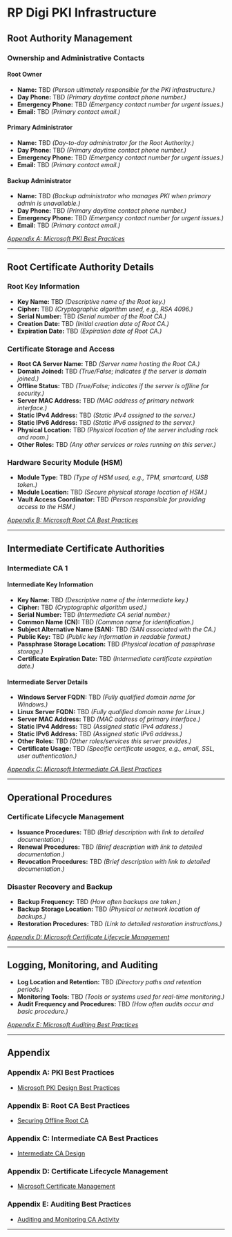 # RP Digi PKI Infrastructure

## Root Authority Management

### Ownership and Administrative Contacts

#### Root Owner

- **Name:** TBD *(Person ultimately responsible for the PKI infrastructure.)*
- **Day Phone:** TBD *(Primary daytime contact phone number.)*
- **Emergency Phone:** TBD *(Emergency contact number for urgent issues.)*
- **Email:** TBD *(Primary contact email.)*

#### Primary Administrator

- **Name:** TBD *(Day-to-day administrator for the Root Authority.)*
- **Day Phone:** TBD *(Primary daytime contact phone number.)*
- **Emergency Phone:** TBD *(Emergency contact number for urgent issues.)*
- **Email:** TBD *(Primary contact email.)*

#### Backup Administrator

- **Name:** TBD *(Backup administrator who manages PKI when primary admin is unavailable.)*
- **Day Phone:** TBD *(Primary daytime contact phone number.)*
- **Emergency Phone:** TBD *(Emergency contact number for urgent issues.)*
- **Email:** TBD *(Primary contact email.)*

*[Appendix A: Microsoft PKI Best Practices](#appendix-a-pki-best-practices)*

---

## Root Certificate Authority Details

### Root Key Information

- **Key Name:** TBD *(Descriptive name of the Root key.)*
- **Cipher:** TBD *(Cryptographic algorithm used, e.g., RSA 4096.)*
- **Serial Number:** TBD *(Serial number of the Root CA.)*
- **Creation Date:** TBD *(Initial creation date of Root CA.)*
- **Expiration Date:** TBD *(Expiration date of Root CA.)*

### Certificate Storage and Access

- **Root CA Server Name:** TBD *(Server name hosting the Root CA.)*
- **Domain Joined:** TBD *(True/False; indicates if the server is domain joined.)*
- **Offline Status:** TBD *(True/False; indicates if the server is offline for security.)*
- **Server MAC Address:** TBD *(MAC address of primary network interface.)*
- **Static IPv4 Address:** TBD *(Static IPv4 assigned to the server.)*
- **Static IPv6 Address:** TBD *(Static IPv6 assigned to the server.)*
- **Physical Location:** TBD *(Physical location of the server including rack and room.)*
- **Other Roles:** TBD *(Any other services or roles running on this server.)*

### Hardware Security Module (HSM)

- **Module Type:** TBD *(Type of HSM used, e.g., TPM, smartcard, USB token.)*
- **Module Location:** TBD *(Secure physical storage location of HSM.)*
- **Vault Access Coordinator:** TBD *(Person responsible for providing access to the HSM.)*

*[Appendix B: Microsoft Root CA Best Practices](#appendix-b-root-ca-best-practices)*

---

## Intermediate Certificate Authorities

### Intermediate CA 1

#### Intermediate Key Information

- **Key Name:** TBD *(Descriptive name of the intermediate key.)*
- **Cipher:** TBD *(Cryptographic algorithm used.)*
- **Serial Number:** TBD *(Intermediate CA serial number.)*
- **Common Name (CN):** TBD *(Common name for identification.)*
- **Subject Alternative Name (SAN):** TBD *(SAN associated with the CA.)*
- **Public Key:** TBD *(Public key information in readable format.)*
- **Passphrase Storage Location:** TBD *(Physical location of passphrase storage.)*
- **Certificate Expiration Date:** TBD *(Intermediate certificate expiration date.)*

#### Intermediate Server Details

- **Windows Server FQDN:** TBD *(Fully qualified domain name for Windows.)*
- **Linux Server FQDN:** TBD *(Fully qualified domain name for Linux.)*
- **Server MAC Address:** TBD *(MAC address of primary interface.)*
- **Static IPv4 Address:** TBD *(Assigned static IPv4 address.)*
- **Static IPv6 Address:** TBD *(Assigned static IPv6 address.)*
- **Other Roles:** TBD *(Other roles/services this server provides.)*
- **Certificate Usage:** TBD *(Specific certificate usages, e.g., email, SSL, user authentication.)*

*[Appendix C: Microsoft Intermediate CA Best Practices](#appendix-c-intermediate-ca-best-practices)*

---

## Operational Procedures

### Certificate Lifecycle Management

- **Issuance Procedures:** TBD *(Brief description with link to detailed documentation.)*
- **Renewal Procedures:** TBD *(Brief description with link to detailed documentation.)*
- **Revocation Procedures:** TBD *(Brief description with link to detailed documentation.)*

### Disaster Recovery and Backup

- **Backup Frequency:** TBD *(How often backups are taken.)*
- **Backup Storage Location:** TBD *(Physical or network location of backups.)*
- **Restoration Procedures:** TBD *(Link to detailed restoration instructions.)*

*[Appendix D: Microsoft Certificate Lifecycle Management](#appendix-d-certificate-lifecycle-management)*

---

## Logging, Monitoring, and Auditing

- **Log Location and Retention:** TBD *(Directory paths and retention periods.)*
- **Monitoring Tools:** TBD *(Tools or systems used for real-time monitoring.)*
- **Audit Frequency and Procedures:** TBD *(How often audits occur and basic procedure.)*

*[Appendix E: Microsoft Auditing Best Practices](#appendix-e-auditing-best-practices)*

---

## Appendix

### Appendix A: PKI Best Practices

- [Microsoft PKI Design Best Practices](https://learn.microsoft.com/en-us/windows-server/networking/core-network-guide/cncg/server-certs/overview-of-ad-certificate-services)

### Appendix B: Root CA Best Practices

- [Securing Offline Root CA](https://learn.microsoft.com/en-us/windows-server/networking/core-network-guide/cncg/server-certs/securing-root-ca)

### Appendix C: Intermediate CA Best Practices

- [Intermediate CA Design](https://learn.microsoft.com/en-us/windows-server/networking/core-network-guide/cncg/server-certs/ca-hierarchy)

### Appendix D: Certificate Lifecycle Management

- [Microsoft Certificate Management](https://learn.microsoft.com/en-us/windows-server/networking/core-network-guide/cncg/server-certs/manage-certificates)

### Appendix E: Auditing Best Practices

- [Auditing and Monitoring CA Activity](https://learn.microsoft.com/en-us/windows-server/networking/core-network-guide/cncg/server-certs/auditing-and-monitoring)

---
